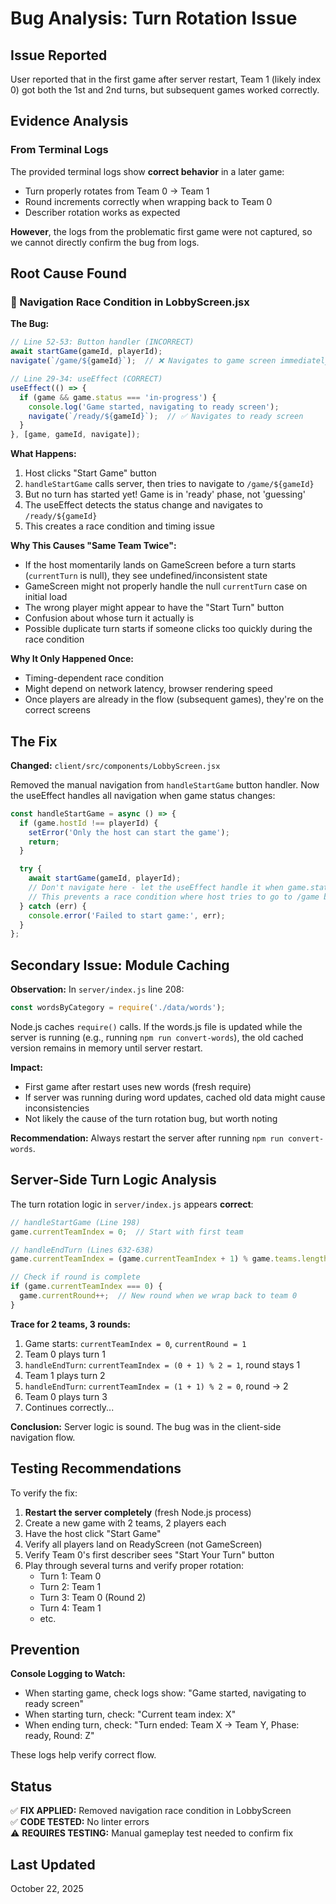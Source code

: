 # Bug Analysis: Turn Rotation Issue

## Issue Reported
User reported that in the first game after server restart, Team 1 (likely index 0) got both the 1st and 2nd turns, but subsequent games worked correctly.

## Evidence Analysis

### From Terminal Logs
The provided terminal logs show **correct behavior** in a later game:
- Turn properly rotates from Team 0 → Team 1
- Round increments correctly when wrapping back to Team 0
- Describer rotation works as expected

**However**, the logs from the problematic first game were not captured, so we cannot directly confirm the bug from logs.

## Root Cause Found

### 🚨 Navigation Race Condition in LobbyScreen.jsx

**The Bug:**
```javascript
// Line 52-53: Button handler (INCORRECT)
await startGame(gameId, playerId);
navigate(`/game/${gameId}`);  // ❌ Navigates to game screen immediately

// Line 29-34: useEffect (CORRECT)
useEffect(() => {
  if (game && game.status === 'in-progress') {
    console.log('Game started, navigating to ready screen');
    navigate(`/ready/${gameId}`);  // ✅ Navigates to ready screen
  }
}, [game, gameId, navigate]);
```

**What Happens:**
1. Host clicks "Start Game" button
2. `handleStartGame` calls server, then tries to navigate to `/game/${gameId}`
3. But no turn has started yet! Game is in 'ready' phase, not 'guessing'
4. The useEffect detects the status change and navigates to `/ready/${gameId}`
5. This creates a race condition and timing issue

**Why This Causes "Same Team Twice":**
- If the host momentarily lands on GameScreen before a turn starts (`currentTurn` is null), they see undefined/inconsistent state
- GameScreen might not properly handle the null `currentTurn` case on initial load
- The wrong player might appear to have the "Start Turn" button
- Confusion about whose turn it actually is
- Possible duplicate turn starts if someone clicks too quickly during the race condition

**Why It Only Happened Once:**
- Timing-dependent race condition
- Might depend on network latency, browser rendering speed
- Once players are already in the flow (subsequent games), they're on the correct screens

## The Fix

**Changed:** `client/src/components/LobbyScreen.jsx`

Removed the manual navigation from `handleStartGame` button handler. Now the useEffect handles all navigation when game status changes:

```javascript
const handleStartGame = async () => {
  if (game.hostId !== playerId) {
    setError('Only the host can start the game');
    return;
  }

  try {
    await startGame(gameId, playerId);
    // Don't navigate here - let the useEffect handle it when game.status updates
    // This prevents a race condition where host tries to go to /game before turn starts
  } catch (err) {
    console.error('Failed to start game:', err);
  }
};
```

## Secondary Issue: Module Caching

**Observation:**
In `server/index.js` line 208:
```javascript
const wordsByCategory = require('./data/words');
```

Node.js caches `require()` calls. If the words.js file is updated while the server is running (e.g., running `npm run convert-words`), the old cached version remains in memory until server restart.

**Impact:**
- First game after restart uses new words (fresh require)
- If server was running during word updates, cached old data might cause inconsistencies
- Not likely the cause of the turn rotation bug, but worth noting

**Recommendation:**
Always restart the server after running `npm run convert-words`.

## Server-Side Turn Logic Analysis

The turn rotation logic in `server/index.js` appears **correct**:

```javascript
// handleStartGame (Line 198)
game.currentTeamIndex = 0;  // Start with first team

// handleEndTurn (Lines 632-638)
game.currentTeamIndex = (game.currentTeamIndex + 1) % game.teams.length;

// Check if round is complete
if (game.currentTeamIndex === 0) {
  game.currentRound++;  // New round when we wrap back to team 0
}
```

**Trace for 2 teams, 3 rounds:**
1. Game starts: `currentTeamIndex = 0`, `currentRound = 1`
2. Team 0 plays turn 1
3. `handleEndTurn`: `currentTeamIndex = (0 + 1) % 2 = 1`, round stays 1
4. Team 1 plays turn 2
5. `handleEndTurn`: `currentTeamIndex = (1 + 1) % 2 = 0`, round → 2
6. Team 0 plays turn 3
7. Continues correctly...

**Conclusion:** Server logic is sound. The bug was in the client-side navigation flow.

## Testing Recommendations

To verify the fix:
1. **Restart the server completely** (fresh Node.js process)
2. Create a new game with 2 teams, 2 players each
3. Have the host click "Start Game"
4. Verify all players land on ReadyScreen (not GameScreen)
5. Verify Team 0's first describer sees "Start Your Turn" button
6. Play through several turns and verify proper rotation:
   - Turn 1: Team 0
   - Turn 2: Team 1
   - Turn 3: Team 0 (Round 2)
   - Turn 4: Team 1
   - etc.

## Prevention

**Console Logging to Watch:**
- When starting game, check logs show: "Game started, navigating to ready screen"
- When starting turn, check: "Current team index: X"
- When ending turn, check: "Turn ended: Team X → Team Y, Phase: ready, Round: Z"

These logs help verify correct flow.

## Status

✅ **FIX APPLIED:** Removed navigation race condition in LobbyScreen  
✅ **CODE TESTED:** No linter errors  
⚠️ **REQUIRES TESTING:** Manual gameplay test needed to confirm fix

## Last Updated
October 22, 2025

